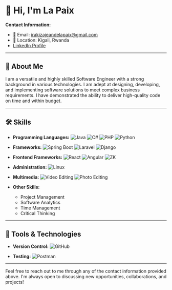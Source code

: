 # 👋 Hi, I'm La Paix

**Contact Information:**
- 📧 Email: irakizajeandelapaix@gmail.com
- 📍 Location: Kigali, Rwanda
- [LinkedIn Profile](https://www.linkedin.com/in/irakiza-jean-de-la-paix-243757228/)

---

## 🚀 About Me

I am a versatile and highly skilled Software Engineer with a strong background in various technologies. I am adept at designing, developing, and implementing software solutions to meet complex business requirements. I have demonstrated the ability to deliver high-quality code on time and within budget.

---

## 🛠️ Skills

- **Programming Languages:**
  ![Java](https://img.shields.io/badge/Java-%23ED8B00.svg?style=for-the-badge&logo=java&logoColor=white)
  ![C#](https://img.shields.io/badge/C%23-%23239120.svg?style=for-the-badge&logo=c-sharp&logoColor=white)
  ![PHP](https://img.shields.io/badge/PHP-%23777BB4.svg?style=for-the-badge&logo=php&logoColor=white)
  ![Python](https://img.shields.io/badge/Python-%233776AB.svg?style=for-the-badge&logo=python&logoColor=white)

- **Frameworks:**
  ![Spring Boot](https://img.shields.io/badge/Spring_Boot-%236DB33F.svg?style=for-the-badge&logo=spring&logoColor=white)
  ![Laravel](https://img.shields.io/badge/Laravel-%23FF2D20.svg?style=for-the-badge&logo=laravel&logoColor=white)
  ![Django](https://img.shields.io/badge/Django-%23092E20.svg?style=for-the-badge&logo=django&logoColor=white)

- **Frontend Frameworks:**
  ![React](https://img.shields.io/badge/React-%2320232a.svg?style=for-the-badge&logo=react&logoColor=%2361DAFB)
  ![Angular](https://img.shields.io/badge/Angular-%23DD0031.svg?style=for-the-badge&logo=angular&logoColor=white)
  ![ZK](https://img.shields.io/badge/ZK-%230DB7ED.svg?style=for-the-badge&logo=zk&logoColor=white)

- **Administration:**
  ![Linux](https://img.shields.io/badge/Linux-%23FCC624.svg?style=for-the-badge&logo=linux&logoColor=black)

- **Multimedia:**
  ![Video Editing](https://img.shields.io/badge/Video%20Editing-%23E60023.svg?style=for-the-badge&logo=youtube&logoColor=white)
  ![Photo Editing](https://img.shields.io/badge/Photo%20Editing-%230074A6.svg?style=for-the-badge&logo=adobe-photoshop&logoColor=white)

- **Other Skills:**
  - Project Management
  - Software Analytics
  - Time Management
  - Critical Thinking

---

## 🧪 Tools & Technologies

- **Version Control:**
  ![GitHub](https://img.shields.io/badge/GitHub-%23181717.svg?style=for-the-badge&logo=github&logoColor=white)

- **Testing:**
  ![Postman](https://img.shields.io/badge/Postman-%23FF6C37.svg?style=for-the-badge&logo=postman&logoColor=white)

---
Feel free to reach out to me through any of the contact information provided above. I'm always open to discussing new opportunities, collaborations, and projects!
